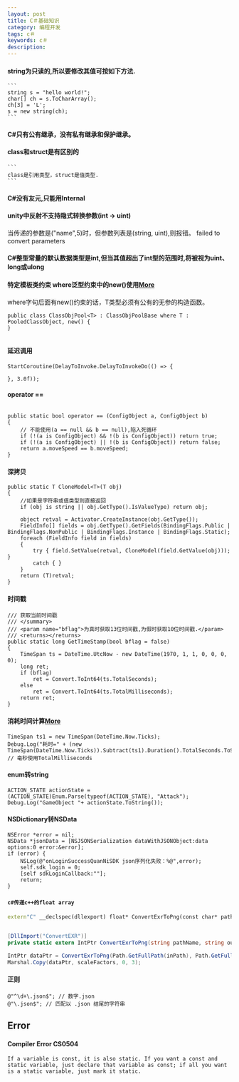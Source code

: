 ```yaml
---
layout: post
title: C＃基础知识
category: 编程开发
tags: c＃
keywords: c＃
description: 
---
```


#### string为只读的,所以要修改其值可按如下方法.

	```
	string s = "hello world!";
	char[] ch = s.ToCharArray();
    ch[3] = 'L';
    s = new string(ch);
	```

#### C#只有公有继承，没有私有继承和保护继承。

#### class和struct是有区别的

	```
    class是引用类型，struct是值类型.
	```

#### C#没有友元,只能用Internal


#### unity中反射不支持隐式转换参数(int -> uint)

当传递的参数是("name",5)时，但参数列表是(string, uint),则报错。
failed to convert parameters 

#### C#整型常量的默认数据类型是int,但当其值超出了int型的范围时,将被视为uint、long或ulong

#### 特定模板类约束 where泛型约束中的new()使用[More](http://cn.voidcc.com/question/p-ragmsdac-qd.html)

where字句后面有new()约束的话，T类型必须有公有的无参的构造函数。

```
public class ClassObjPool<T> : ClassObjPoolBase where T : PooledClassObject, new() {    
}


```

#### 延迟调用

```
StartCoroutine(DelayToInvoke.DelayToInvokeDo(() => {
	
}, 3.0f));
```


#### operator ==

```

public static bool operator == (ConfigObject a, ConfigObject b)
{	
	// 不能使用(a == null && b == null),陷入死循环
	if (!(a is ConfigObject) && !(b is ConfigObject)) return true;
	if (!(a is ConfigObject) || !(b is ConfigObject)) return false;
	return a.moveSpeed == b.moveSpeed;
}
```

#### 深拷贝

```
public static T CloneModel<T>(T obj)
{
    //如果是字符串或值类型则直接返回
    if (obj is string || obj.GetType().IsValueType) return obj;

    object retval = Activator.CreateInstance(obj.GetType());
    FieldInfo[] fields = obj.GetType().GetFields(BindingFlags.Public | BindingFlags.NonPublic | BindingFlags.Instance | BindingFlags.Static);
    foreach (FieldInfo field in fields)
    {
        try { field.SetValue(retval, CloneModel(field.GetValue(obj))); }
        catch { }
    }
    return (T)retval;
}

```

#### 时间戳

```
/// 获取当前时间戳
/// </summary>
/// <param name="bflag">为真时获取13位时间戳,为假时获取10位时间戳.</param>
/// <returns></returns>
public static long GetTimeStamp(bool bflag = false)
{
    TimeSpan ts = DateTime.UtcNow - new DateTime(1970, 1, 1, 0, 0, 0, 0);
    long ret;
    if (bflag)
        ret = Convert.ToInt64(ts.TotalSeconds);
    else
        ret = Convert.ToInt64(ts.TotalMilliseconds);
    return ret;
}

```

#### 消耗时间计算[More](http://blog.sina.com.cn/s/blog_7e2ace6a0100xqk5.html)

```
TimeSpan ts1 = new TimeSpan(DateTime.Now.Ticks);
Debug.Log("耗时=" + (new TimeSpan(DateTime.Now.Ticks)).Subtract(ts1).Duration().TotalSeconds.ToString()); // 毫秒使用TotalMilliseconds
```

#### enum转string

```
ACTION_STATE actionState = (ACTION_STATE)Enum.Parse(typeof(ACTION_STATE), "Attack");
Debug.Log("GameObject "+ actionState.ToString());
```

#### NSDictionary转NSData

```
NSError *error = nil;
NSData *jsonData = [NSJSONSerialization dataWithJSONObject:data options:0 error:&error];
if (error) {
    NSLog(@"onLoginSuccessQuanNiSDK json序列化失败：%@",error);
    self.sdk_login = 0;
    [self sdkLoginCallback:""];
    return;
}

```

#### `c#传递c++的float array`

```c++
extern"C" __declspec(dllexport) float* ConvertExrToPng(const char* pathName, const char * outputPathName) {}
```

```c#

[DllImport("ConvertEXR")]
private static extern IntPtr ConvertExrToPng(string pathName, string outputPathName);

IntPtr dataPtr = ConvertExrToPng(Path.GetFullPath(inPath), Path.GetFullPath(outPath));
Marshal.Copy(dataPtr, scaleFactors, 0, 3);
```

#### 正则

```
@"^\d+\.json$"; // 数字.json
@"\.json$"; // 匹配以 .json 结尾的字符串
```

## Error

#### Compiler Error CS0504


```
If a variable is const, it is also static. If you want a const and static variable, just declare that variable as const; if all you want is a static variable, just mark it static.
```


